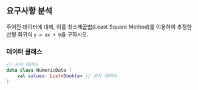 ## 요구사항 분석
주어진 데이터에 대해, 이를 최소제곱법(Least Square Method)를 이용하여 추정한 선형 회귀식 ```y = ax + b```을 구하시오.

### 데이터 클래스
```kotlin
// 숫자 데이터
data class NumericData (
    val values: List<Double> // 숫자 데이터
)
```
